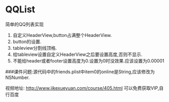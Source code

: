 # QQList
简单的QQ列表实现

1. 自定义HeaderView,button占满整个HeaderView.
2. button的设置.
3. tableview分割线顶格.
4. 给tableview设置自定义HeaderView之后要设置高度,否则不显示.
5. 不能给header或者footer设置高度为0.设置为0时没效果.应该设置为0.00001

###课件问题:源代码中的friends.plist中item0的online是String,应该修改为NSNumber.

视频地址: http://www.jikexueyuan.com/course/405.html
可以免费获取VIP,自行百度
